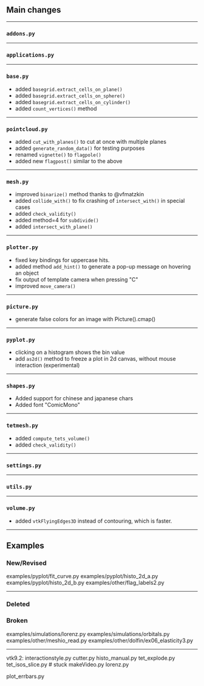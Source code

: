 ## Main changes

---
### `addons.py`

---
### `applications.py`

---
### `base.py`
- added `basegrid.extract_cells_on_plane()`
- added `basegrid.extract_cells_on_sphere()`
- added `basegrid.extract_cells_on_cylinder()`
- added `count_vertices()` method

---
### `pointcloud.py`
- added `cut_with_planes()` to cut at once with multiple planes
- added `generate_random_data()` for testing purposes
- renamed `vignette()` to `flagpole()`
- added new `flagpost()` similar to the above

---
### `mesh.py`
- improved `binarize()` method thanks to @vfmatzkin
- added `collide_with()` to fix crashing of `intersect_with()` in special cases
- added `check_validity()`
- added method=4 for `subdivide()`
- added `intersect_with_plane()`

---
### `plotter.py`
- fixed key bindings for uppercase hits.
- added method `add_hint()` to generate a pop-up message on hovering an object
- fix output of template camera when pressing "C"
- improved `move_camera()`

---
### `picture.py`
-  generate false colors for an image with Picture().cmap()

---
### `pyplot.py`
- clicking on a histogram shows the bin value
- add `as2d()` method to freeze a plot in 2d canvas, without mouse interaction (experimental)

---
### `shapes.py`
- Added support for chinese and japanese chars
- Added font "ComicMono"

---
### `tetmesh.py`
- added `compute_tets_volume()`
- added `check_validity()`


---
### `settings.py`

---
### `utils.py`

---
### `volume.py`
- added `vtkFlyingEdges3D` instead of contouring, which is faster.


-------------------------
## Examples

### New/Revised
examples/pyplot/fit_curve.py
examples/pyplot/histo_2d_a.py
examples/pyplot/histo_2d_b.py
examples/other/flag_labels2.py

-------------------------
### Deleted

### Broken
examples/simulations/lorenz.py
examples/simulations/orbitals.py
examples/other/meshio_read.py
examples/other/dolfin/ex06_elasticity3.py

-------------------------
vtk9.2:
interactionstyle.py
cutter.py
histo_manual.py
tet_explode.py
tet_isos_slice.py # stuck
makeVideo.py
lorenz.py

plot_errbars.py



